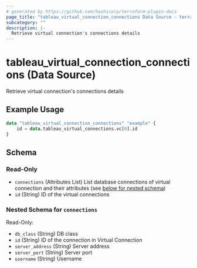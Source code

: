 ```yaml
---
# generated by https://github.com/hashicorp/terraform-plugin-docs
page_title: "tableau_virtual_connection_connections Data Source - terraform-provider-tableau"
subcategory: ""
description: |-
  Retrieve virtual connection's connections details
---
```


# tableau_virtual_connection_connections (Data Source)

Retrieve virtual connection's connections details

## Example Usage

```terraform
data "tableau_virtual_connection_connections" "example" {
    id = data.tableau_virtual_connections.vc[0].id
}
```

<!-- schema generated by tfplugindocs -->
## Schema

### Read-Only

- `connections` (Attributes List) List database connections of virtual connection and their attributes (see [below for nested schema](#nestedatt--connections))
- `id` (String) ID of the virtual connections

<a id="nestedatt--connections"></a>
### Nested Schema for `connections`

Read-Only:

- `db_class` (String) DB class
- `id` (String) ID of the connection in Virtual Connection
- `server_address` (String) Server address
- `server_port` (String) Server port
- `username` (String) Username

